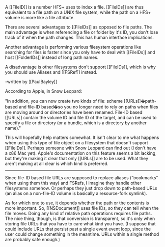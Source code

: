 A [[FileID]] is a number HFS+ uses to index a file. [[FileIDs]] are thus equivalent to a file path on a UNIX file system, while the path on a HFS+ volume is more like a file attribute.

There are several advantages to [[FileIDs]] as opposed to file paths. The main advantage is when referencing a file or folder by it's ID, you don't lose track of it when the path changes. This has human interface implications.

Another advantage is performing various filesystem operations like searching for files is faster since you only have to deal with [[FileIDs]] and host [[FolderIDs]] instead of long path names. 

A disadvantage is other filesystems don't support [[FileIDs]], which is why you should use Aliases and [[FSRef]] instead. 

-written by [[PaulBayley]]

According to Apple, in Snow Leopard:

"In addition, you can now create two kinds of file: scheme [[URLs]]�path-based and file-ID based�so you no longer need to rely on paths when files are moving around or directories have been renamed. File-ID based [[URLs]] contain the volume ID and file ID of the target, and can be used to specify a file or directory (or a bundle, which is a directory by another name)."

This will hopefully help matters somewhat. It isn't clear to me what happens when using this type of file object on a filesystem that doesn't support [[FileIDs]]. Perhaps someone with Snow Leopard can find out (I don't have a x86 Mac yet). Apple's documentation on this feature seems a bit lacking, but they're making it clear that only [[URLs]] are to be used. What they aren't making at all clear is which kind is preferred. 

----
Since file-ID based file URL<nowiki/>s are supposed to replace aliases ("bookmarks" when using them this way) and FSR<nowiki/>efs, I imagine they handle other filesystems somehow. Or perhaps they just drop down to path-based URL<nowiki/>s (an alias on a non-file-ID volume is basically a resource-fork symlink).

As for which one to use, it depends whether the path or the contents is more important. So, [[NSDocument]] uses file ID<nowiki/>s, so they can tell when the file moves. Doing any kind of relative path operations requires file paths. The nice thing, though, is that conversion is transparent, so it's only when storing file URL<nowiki/>s that you have to care what kind you have. (I suppose that could include URL<nowiki/>s that persist past a single event event loop, since the user could change something in the meantime. URL<nowiki/>s within a single method are probably safe enough.)